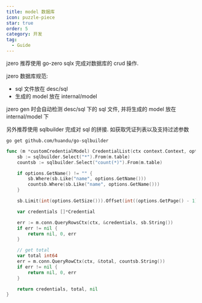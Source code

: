 ```yaml
---
title: model 数据库
icon: puzzle-piece
star: true
order: 5
category: 开发
tag:
  - Guide
---
```


jzero 推荐使用 go-zero sqlx 完成对数据库的 crud 操作.

jzero 数据库规范:

* sql 文件放在 desc/sql
* 生成的 model 放在 internal/model

jzero gen 时会自动检测 desc/sql 下的 sql 文件, 并将生成的 model 放在 internal/model 下

另外推荐使用 sqlbuilder 完成对 sql 的拼接. 如获取凭证列表以及支持过滤参数

```shell
go get github.com/huandu/go-sqlbuilder
```

```go
func (m *customCredentialModel) CredentialList(ctx context.Context, options *credentialpb.CredentialListRequest) ([]*Credential, int64, error) {
	sb := sqlbuilder.Select("*").From(m.table)
	countsb := sqlbuilder.Select("count(*)").From(m.table)

	if options.GetName() != "" {
		sb.Where(sb.Like("name", options.GetName()))
		countsb.Where(sb.Like("name", options.GetName()))
	}

	sb.Limit(int(options.GetSize())).Offset(int((options.GetPage() - 1) * options.GetSize()))

	var credentials []*Credential

	err := m.conn.QueryRowsCtx(ctx, &credentials, sb.String())
	if err != nil {
		return nil, 0, err
	}

	// get total
	var total int64
	err = m.conn.QueryRowCtx(ctx, &total, countsb.String())
	if err != nil {
		return nil, 0, err
	}

	return credentials, total, nil
}
```